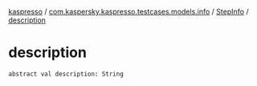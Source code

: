 [kaspresso](../../index.md) / [com.kaspersky.kaspresso.testcases.models.info](../index.md) / [StepInfo](index.md) / [description](./description.md)

# description

`abstract val description: String`